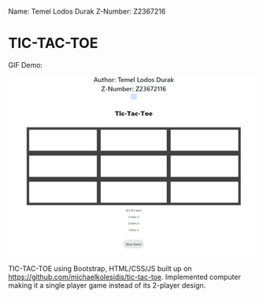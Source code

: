 Name: Temel Lodos Durak
Z-Number: Z2367216

# TIC-TAC-TOE

GIF Demo:

![](https://github.com/cop4808-spring-2023-fullstack-web/hw3-tic-tac-toe-js-TemelLodosDurak/blob/main/images/tictactoe.gif)

TIC-TAC-TOE using Bootstrap, HTML/CSS/JS
built up on https://github.com/michaelkolesidis/tic-tac-toe. Implemented computer making it a single player game instead of its 2-player design.
